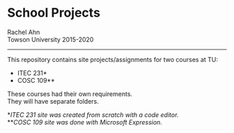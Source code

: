 # School Projects

Rachel Ahn  
Towson University 2015-2020 

----------------------------------------------------

This repository contains site projects/assignments for two courses at TU:
<ul>
  <li>ITEC 231*</li>
  <li>COSC 109**</li>
</ul>

These courses had their own requirements.  
They will have separate folders.  

**ITEC 231 site was created from scratch with a code editor.*  
***COSC 109 site was done with Microsoft Expression.*
